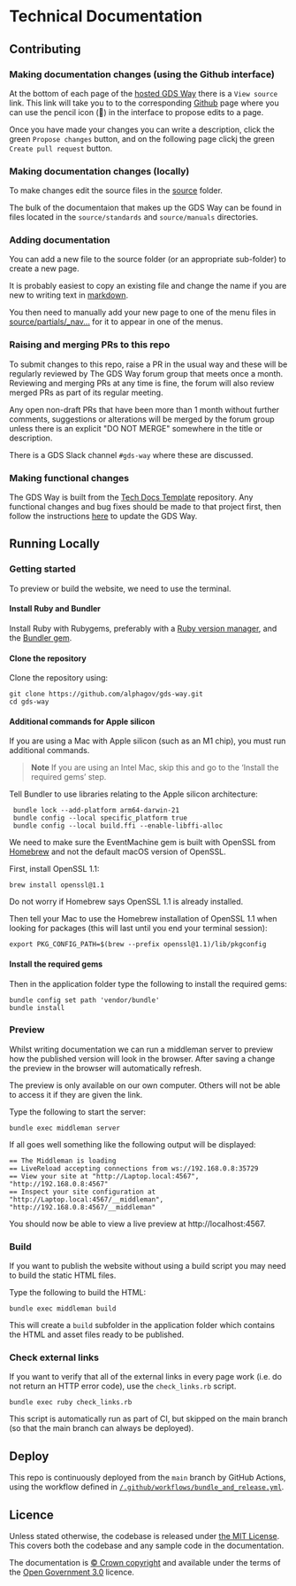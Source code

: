 # Technical Documentation

## Contributing

### Making documentation changes (using the Github interface)

At the bottom of each page of the [hosted GDS Way](https://gds-way.digital.cabinet-office.gov.uk/) there is a `View source` link. This link will take you to to the corresponding [Github](https://github.com/alphagov/gds-way) page where you can use the pencil icon (:pencil:) in the interface to propose edits to a page.

Once you have made your changes you can write a description, click the green `Propose changes` button, and on the following page clickj the green `Create pull request` button.

### Making documentation changes (locally)

To make changes edit the source files in the [source](source) folder.

The bulk of the documentaion that makes up the GDS Way can be found in files located in the `source/standards` and `source/manuals` directories.

### Adding documentation

You can add a new file to the source folder (or an appropriate sub-folder) to create a new page.

It is probably easiest to copy an existing file and change the name if you are new to writing text in [markdown](https://www.markdownguide.org/).

You then need to manually add your new page to one of the menu files in [source/partials/_nav...](source/partials/_nav...) for it to appear in one of the menus.

### Raising and merging PRs to this repo

To submit changes to this repo, raise a PR in the usual way and these will be regularly reviewed by The GDS Way forum group that meets once a month.  Reviewing and merging PRs at any time is fine, the forum will also review merged PRs as part of its regular meeting.

Any open non-draft PRs that have been more than 1 month without further comments, suggestions or alterations will be merged by the forum group unless there is an explicit "DO NOT MERGE" somewhere in the title or description.

There is a GDS Slack channel `#gds-way` where these are discussed.

### Making functional changes

The GDS Way is built from the [Tech Docs Template](https://github.com/alphagov/tech-docs-template)
repository. Any functional changes and bug fixes should be made to that project first, then follow the
instructions [here](https://github.com/alphagov/tech-docs-template#updating-a-project-to-use-the-latest-template)
to update the GDS Way.

## Running Locally

### Getting started

To preview or build the website, we need to use the terminal.

#### Install Ruby and Bundler

Install Ruby with Rubygems, preferably with a [Ruby version manager][rvm],
and the [Bundler gem][bundler].

#### Clone the repository

Clone the repository using:

```
git clone https://github.com/alphagov/gds-way.git
cd gds-way
```

#### Additional commands for Apple silicon

If you are using a Mac with Apple silicon (such as an M1 chip), you must run additional commands.

> **Note**
> If you are using an Intel Mac, skip this and go to the ‘Install the required gems’ step.

Tell Bundler to use libraries relating to the Apple silicon architecture:

```
 bundle lock --add-platform arm64-darwin-21
 bundle config --local specific_platform true
 bundle config --local build.ffi --enable-libffi-alloc
```

We need to make sure the EventMachine gem is built with OpenSSL from [Homebrew](https://brew.sh/) and not the default macOS version of OpenSSL.

First, install OpenSSL 1.1:

```
brew install openssl@1.1
```

Do not worry if Homebrew says OpenSSL 1.1 is already installed.

Then tell your Mac to use the Homebrew installation of OpenSSL 1.1 when looking for packages (this will last until you end your terminal session):

```
export PKG_CONFIG_PATH=$(brew --prefix openssl@1.1)/lib/pkgconfig
```

#### Install the required gems
Then in the application folder type the following to install the required gems:

```
bundle config set path 'vendor/bundle'
bundle install
```

### Preview

Whilst writing documentation we can run a middleman server to preview how the
published version will look in the browser. After saving a change the preview in
the browser will automatically refresh.

The preview is only available on our own computer. Others will not be able to
access it if they are given the link.

Type the following to start the server:

```
bundle exec middleman server
```

If all goes well something like the following output will be displayed:

```
== The Middleman is loading
== LiveReload accepting connections from ws://192.168.0.8:35729
== View your site at "http://Laptop.local:4567", "http://192.168.0.8:4567"
== Inspect your site configuration at "http://Laptop.local:4567/__middleman", "http://192.168.0.8:4567/__middleman"
```

You should now be able to view a live preview at http://localhost:4567.

### Build

If you want to publish the website without using a build script you may need to
build the static HTML files.

Type the following to build the HTML:

```
bundle exec middleman build
```

This will create a `build` subfolder in the application folder which contains
the HTML and asset files ready to be published.

### Check external links

If you want to verify that all of the external links in every page work (i.e.
do not return an HTTP error code), use the `check_links.rb` script.

```
bundle exec ruby check_links.rb
```

This script is automatically run as part of CI, but skipped on the main branch
(so that the main branch can always be deployed).

## Deploy

This repo is continuously deployed from the `main` branch by GitHub Actions, using the workflow defined in [`/.github/workflows/bundle_and_release.yml`](/.github/workflows/bundle_and_release.yml).

## Licence

Unless stated otherwise, the codebase is released under [the MIT License][mit].
This covers both the codebase and any sample code in the documentation.

The documentation is [© Crown copyright][copyright] and available under the terms
of the [Open Government 3.0][ogl] licence.

[rvm]: https://www.ruby-lang.org/en/documentation/installation/#managers
[bundler]: http://bundler.io/
[mit]: LICENCE
[copyright]: http://www.nationalarchives.gov.uk/information-management/re-using-public-sector-information/uk-government-licensing-framework/crown-copyright/
[ogl]: http://www.nationalarchives.gov.uk/doc/open-government-licence/version/3/
